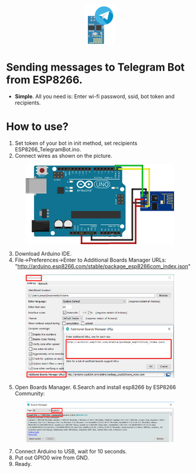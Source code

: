 <center>
<img src="Resources/AppIcon00.png" width="80">
</center>

# Sending messages to Telegram Bot from ESP8266.

* **Simple**. All you need is: Enter wi-fi password, ssid, bot token and recipients.

# How to use?

1. Set token of your bot in init method, set recipients ESP8266_TelegramBot.ino.
2. Connect wires as shown on the picture.

<center>
<img src="Resources/Scheme00.png" width="400">
</center>

3. Download Arduino IDE.
4. File->Preferences->Enter to Additional Boards Manager URLs: "http://arduino.esp8266.com/stable/package_esp8266com_index.json"

<center>
<img src="Resources/Tutorial00.png" width="400">
</center>

5. Open Boards Manager.
6.Search and install esp8266 by ESP8266 Community:

<center>
<img src="Resources/Tutorial01.png" width="400">
</center>


7. Connect Arduino to USB, wait for 10 seconds.
8. Put out GPIO0 wire from GND.
9. Ready.
